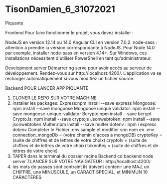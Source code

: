 # TisonDamien_6_31072021
Piquante

Frontend
Pour faire fonctionner le projet, vous devez installer :

NodeJS en version 12.14 ou 14.0 
Angular CLI en version 7.0.2.
node-sass : attention à prendre la version correspondante à NodeJS. Pour Node 14.0 par exemple, installer node-sass en version 4.14+.
Sur Windows, ces installations nécessitent d'utiliser PowerShell en tant qu'administrateur.

Development server
Démarrer ng serve pour avoir accès au serveur de développement. Rendez-vous sur http://localhost:4200/. L'application va se recharger automatiquement si vous modifiez un fichier source.

Backend
POUR LANCER APP PIQUANTE

1. CLONER LE REPO SUR VOTRE MACHINE
2. installer les packages:
Express:npm install --save express
Mongoose: npm install --save mongoose
Mongoose unique validator: npm install --save mongoose-unique-validator
Bcrypte:npm install --save bcrypt
CryptoJs: npm install --save cryptojs
Jsonwebtoken: npm install --save jsonwebtoken
Multer:npm install --save multer
dotenv : npm i express dotenv
Completer le Fichier .env.sample et modifier son nom en .env
connection_mongoDb = (votre chemin d'acces a mongoDB)
cryptoKey = (suite de chiffres et de lettres de votre choix)
cryptoIv = (suite de chiffres et de lettres de votre choix)
tokenKey = (suite de chiffres et de lettres de votre choix)
6. TAPER dans le terminal du dossier racine Backend
            cd backend
            node server
7.LANCER SUR VOTRE NAVIGATEUR : http://localhost:4200/
8. les mots de passes sont contraint ils doivent contenir une MAJ, un CHIFFRE, une MINUSCULE, un CARACT SPECIAL, et MINIMUN 10 CARACTERES.
